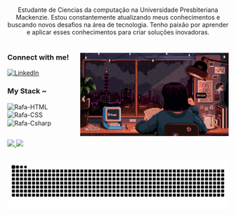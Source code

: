 
#

<p align="center">Estudante de Ciencias da computação na Universidade Presbiteriana Mackenzie.
Estou constantemente atualizando meus conhecimentos e buscando novos desafios na área de tecnologia. Tenho paixão por aprender e aplicar esses conhecimentos para criar soluções inovadoras.
  
#

<img align="right" alt="" height="190px" src="src/study.gif">

<h3 align="left">Connect with me!</h3>

[![LinkedIn](https://img.shields.io/badge/-LinkedIn-000?style=for-the-badge&logo=linkedin&logoColor=FF00F6&color:FFF)](https://www.linkedin.com/in/jean-antuness)

<h3 align="left">My Stack ~</h3>

<div align="left">
<img align="center" alt="Rafa-HTML" height="30" width="40" src="https://devicon-website.vercel.app/api/c/original.svg">
<img align="center" alt="Rafa-CSS" height="30" width="40" src="https://devicon-website.vercel.app/api/python/original.svg">
<img align="center" alt="Rafa-Csharp" height="30" width="40" src="https://devicon-website.vercel.app/api/mysql/original.svg">
</div>

##

<div>
<a href="https://github.com/Jean-Antunes">
<img height="170em" src="https://github-readme-stats.vercel.app/api?username=Jean-Antunes&show_icons=true&theme=midnight-purple&include_all_commits=true&count_private=true"/>
<img height="170em" src="https://github-readme-stats.vercel.app/api/top-langs/?username=Jean-Antunes&layout=compact&langs_count=16&theme=midnight-purple"/>
</div>


##
<picture align="center">
  <source media="(prefers-color-scheme: dark)" srcset="https://raw.githubusercontent.com/Jean-Antunes/Jean-Antunes/output/github-contribution-grid-snake-dark.svg">
  <source media="(prefers-color-scheme: light)" srcset="https://raw.githubusercontent.com/Jean-Antunes/Jean-Antunes/output/github-contribution-grid-snake-dark.svg">
  <img align="center" alt="github contribution grid snake animation" src="https://raw.githubusercontent.com/Jean-Antunes/Jean-Antunes/output/github-contribution-grid-snake.svg">
</picture>
